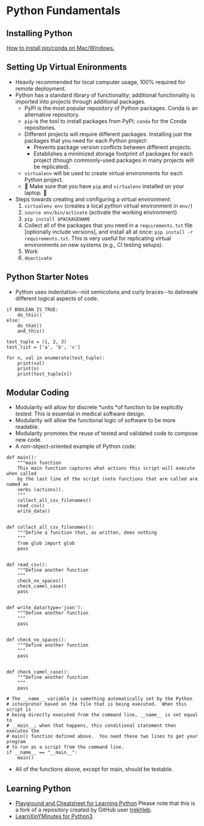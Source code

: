 # Python Fundamentals

## Installing Python

[How to install pip/conda on Mac/Windows.](pip-and-conda-install.md)

## Setting Up Virtual Enironments
* Heavily recommended for local computer usage, 100% required for remote
  deployment.
* Python has a standard library of functionality; additional functionality is
  imported into projects through additional packages.
  + PyPI is the most popular repository of Python packages.  Conda is an
    alternative repository.
  + `pip` is the tool to install packages from PyPI; `conda` for the Conda
    repositories.
  + Different projects will require different packages.  Installing just the
    packages that you need for each Python project:
    - Prevents package version conflicts between different projects.
    - Establishes a minimized storage footprint of packages for each project
      (though commonly-used packages in many projects will be replicated).
  + `virtualenv` will be used to create virtual environments for each Python project.
  + :eyes: Make sure that you have `pip` and `virtualenv` installed on your laptop. :eyes:
* Steps towards creating and configuring a virtual environment:
  1. `virtualenv env` (creates a local python virtual environment in `env/`)
  1. `source env/bin/activate` (activate the working environment)
  1. `pip install $PACKAGENAME`
  1. Collect all of the packages that you need in a `requirements.txt` file
     [optionally include versions], and install all at once: `pip install -r
     requirements.txt`.  This is very useful for replicating virtual
     environments on new systems (e.g., CI testing setups).
  1. Work
  1. `deactivate`

## Python Starter Notes
* Python uses indentation--not semicolons and curly braces--to delineate
  different logical aspects of code.
```
if BOOLEAN_IS_TRUE:
    do_this()
else:
    do_that()
    and_this()

test_tuple = (1, 2, 3)
test_list = ['a', 'b', 'c']

for n, val in enumerate(test_tuple):
    print(val)
    print(n)
    print(test_tuple[n])

```

## Modular Coding
* Modularity will allow for discrete *units *of function to be explicitly *tested*.  This is essential in medical software design.
* Modularity will allow the functional logic of software to be more readable.
* Modularity promotes the reuse of tested and validated code to compose new
  code.
* A non-object-oriented example of Python code:
```
def main():
    """main function
    This main function captures what actions this script will execute when called
    by the last line of the script (note functions that are called are named as
    verbs (actions)).
    """
    collect_all_csv_filenames()
    read_csv()
    write_data()


def collect_all_csv_filenames():
    """Define a function that, as written, does nothing
    """
    from glob import glob
    pass


def read_csv():
    """Define another function
    """
    check_no_spaces()
    check_camel_case()
    pass


def write_data(type='json'):
    """Define another function
    """
    pass


def check_no_spaces():
    """Define another function
    """
    pass


def check_camel_case():
    """Define another function
    """
    pass
    
# The __name__ variable is something automatically set by the Python
# interpreter based on the file that is being executed.  When this script is
# being directly executed from the command line, __name__ is set equal to 
# __main__; when that happens, this conditional statement then executes the
# main() function defined above.  You need these two lines to get your program 
# to run as a script from the command line.
if __name__ == "__main__":
    main()
```
* All of the functions above, except for main, should be testable.

## Learning Python
* [Playground and Cheatsheet for Learning Python](https://github.com/mlp6/learn-python)  Please note that this is a fork of a repository created by GitHub user [trekhleb](https://github.com/trekhleb).
* [LearnXinYMinutes for Python3](https://learnxinyminutes.com/docs/python3/).
